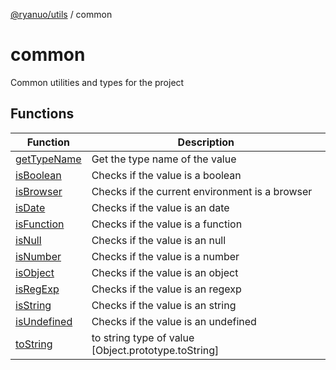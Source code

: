 [@ryanuo/utils](../index.md) / common

# common

Common utilities and types for the project

## Functions

| Function | Description |
| ------ | ------ |
| [getTypeName](functions/getTypeName.md) | Get the type name of the value |
| [isBoolean](functions/isBoolean.md) | Checks if the value is a boolean |
| [isBrowser](functions/isBrowser.md) | Checks if the current environment is a browser |
| [isDate](functions/isDate.md) | Checks if the value is an date |
| [isFunction](functions/isFunction.md) | Checks if the value is a function |
| [isNull](functions/isNull.md) | Checks if the value is an null |
| [isNumber](functions/isNumber.md) | Checks if the value is a number |
| [isObject](functions/isObject.md) | Checks if the value is an object |
| [isRegExp](functions/isRegExp.md) | Checks if the value is an regexp |
| [isString](functions/isString.md) | Checks if the value is an string |
| [isUndefined](functions/isUndefined.md) | Checks if the value is an undefined |
| [toString](functions/toString.md) | to string type of value [Object.prototype.toString] |
